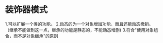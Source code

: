 装饰器模式
===
1.可以扩展一个类的功能。
2.动态的为一个对象增加功能，而且还能动态撤销。（继承不能做到这一点，继承的功能是静态的，不能动态增删)
3.符合"使用对象组合，而不是对象继承"的原则
